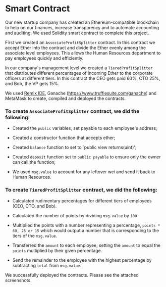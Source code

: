 # Smart Contract

Our new startup company has created an Ethereum-compatible blockchain to help on our finances, increase transparency and to automate accounting and auditing. We used Solidity smart contract to complete this project.

First we created an `AssociateProfitSplitter` contract. In this contract we accept Ether into the contract and divide the Ether evenly among the associate level employees. This allows the Human Resources department to pay employees quickly and efficiently.

In our company's management level we created a `TieredProfitSplitter` that distributes different percentages of incoming Ether to the corporate officers at different tiers. In this contract the CEO gets paid 60%, CTO 25%, and Bob, the VP gets 15%.

We used [Remix IDE](https://remix.ethereum.org), Ganache (https://www.trufflesuite.com/ganache) and MetaMask to create, compiled and deployed the contracts.


### To create `AssociateProfitSplitter` contract, we did the following: 

- Created the `public` variables, set payable to each employee's address;

- Created a constructor function that accepts ether;

- Created `balance` function to set to `public view returns(uint)';

- Created `deposit` function set to `public payable` to ensure only the owner can call the function;

- We used `msg.value` to account for any leftover wei and send it back to Human Resources.


### To create `TieredProfitSplitter` contract, we did the following:

- Calculated rudimentary percentages for different tiers of employees (CEO, CTO, and Bob).

- Calculated the number of points by dividing `msg.value` by `100`.

- Multiplied the points with a number representing a percentage, `points * 60, 25 or 15` which would output a number that is corresponding to the tiers of the `msg.value`.

- Transferred the `amount` to each employee, setting the `amount` to equal the `points` multiplied by their given percentage.

- Send the remainder to the employee with the highest percentage by subtracting `total` from `msg.value`.

We successfully deployed the contracts. Please see the attached screenshots.